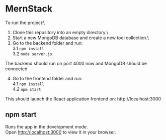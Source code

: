 # MernStack
To run the project:\
1. Clone this repository into an empty directory.\
2. Start a new MongoDB database and create a new tool collection.\
3. Go to the backend folder and run:\
  3.1 `npm install`\
  3.2 `node server.js`

The backend should run on port 4000 now and MongoDB should be connected

4. Go to the frontend folder and run:\
  4.1 `npm install`\
  4.2 `npm start`

This should launch the React application frontend on: http://localhost:3000 


## npm start 
Runs the app in the development mode.\
Open [http://localhost:3000](http://localhost:3000) to view it in your browser.






